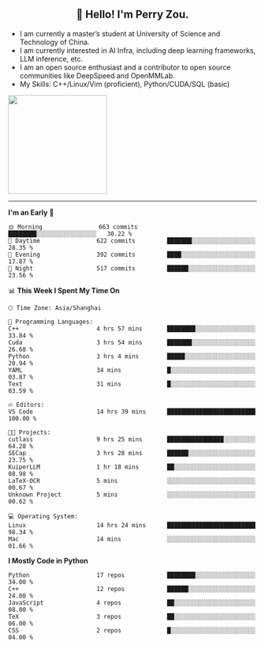 <h2 align="center">👋 Hello! I'm Perry Zou.</h2>

- I am currently a master’s student at University of Science and Technology of China.
- I am currently interested in AI Infra, including deep learning frameworks, LLM inference, etc.
- I am an open source enthusiast and a contributor to open source communities like DeepSpeed and OpenMMLab.
- My Skills: C++/Linux/Vim (proficient), Python/CUDA/SQL (basic)

<img height=200 align="center" src="https://github-readme-stats.vercel.app/api?username=zonepg" />

-------

<!--START_SECTION:waka-->
**I'm an Early 🐤** 

```text
🌞 Morning                663 commits         ████████░░░░░░░░░░░░░░░░░   30.22 % 
🌆 Daytime                622 commits         ███████░░░░░░░░░░░░░░░░░░   28.35 % 
🌃 Evening                392 commits         ████░░░░░░░░░░░░░░░░░░░░░   17.87 % 
🌙 Night                  517 commits         ██████░░░░░░░░░░░░░░░░░░░   23.56 % 
```


📊 **This Week I Spent My Time On** 

```text
🕑︎ Time Zone: Asia/Shanghai

💬 Programming Languages: 
C++                      4 hrs 57 mins       ████████░░░░░░░░░░░░░░░░░   33.84 % 
Cuda                     3 hrs 54 mins       ███████░░░░░░░░░░░░░░░░░░   26.68 % 
Python                   3 hrs 4 mins        █████░░░░░░░░░░░░░░░░░░░░   20.94 % 
YAML                     34 mins             █░░░░░░░░░░░░░░░░░░░░░░░░   03.87 % 
Text                     31 mins             █░░░░░░░░░░░░░░░░░░░░░░░░   03.59 % 

🔥 Editors: 
VS Code                  14 hrs 39 mins      █████████████████████████   100.00 % 

🐱‍💻 Projects: 
cutlass                  9 hrs 25 mins       ████████████████░░░░░░░░░   64.28 % 
SECap                    3 hrs 28 mins       ██████░░░░░░░░░░░░░░░░░░░   23.75 % 
KuiperLLM                1 hr 18 mins        ██░░░░░░░░░░░░░░░░░░░░░░░   08.98 % 
LaTeX-OCR                5 mins              ░░░░░░░░░░░░░░░░░░░░░░░░░   00.67 % 
Unknown Project          5 mins              ░░░░░░░░░░░░░░░░░░░░░░░░░   00.62 % 

💻 Operating System: 
Linux                    14 hrs 24 mins      █████████████████████████   98.34 % 
Mac                      14 mins             ░░░░░░░░░░░░░░░░░░░░░░░░░   01.66 % 
```

**I Mostly Code in Python** 

```text
Python                   17 repos            ████████░░░░░░░░░░░░░░░░░   34.00 % 
C++                      12 repos            ██████░░░░░░░░░░░░░░░░░░░   24.00 % 
JavaScript               4 repos             ██░░░░░░░░░░░░░░░░░░░░░░░   08.00 % 
TeX                      3 repos             ██░░░░░░░░░░░░░░░░░░░░░░░   06.00 % 
CSS                      2 repos             █░░░░░░░░░░░░░░░░░░░░░░░░   04.00 % 
```




<!--END_SECTION:waka-->
